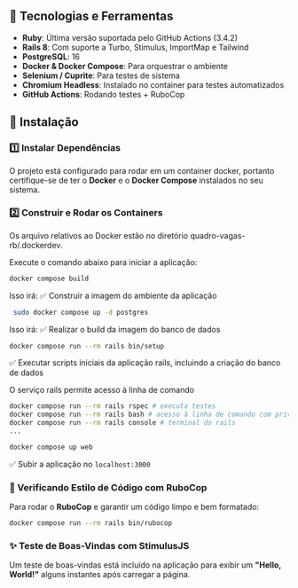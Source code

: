 ## 🚀 Tecnologias e Ferramentas

- **Ruby**: Última versão suportada pelo GitHub Actions (3.4.2)
- **Rails 8**: Com suporte a Turbo, Stimulus, ImportMap e Tailwind
- **PostgreSQL**: 16
- **Docker & Docker Compose**: Para orquestrar o ambiente
- **Selenium / Cuprite**: Para testes de sistema
- **Chromium Headless**: Instalado no container para testes automatizados
- **GitHub Actions**: Rodando testes + RuboCop

## 📌 Instalação

### 1️⃣ Instalar Dependências

O projeto está configurado para rodar em um container docker, portanto certifique-se de ter o **Docker** e o **Docker Compose** instalados no seu sistema.

### 2️⃣ Construir e Rodar os Containers

Os arquivo relativos ao Docker estão no diretório quadro-vagas-rb/.dockerdev.

Execute o comando abaixo para iniciar a aplicação:

```sh
docker compose build
```
Isso irá: ✅ Construir a imagem do ambiente da aplicação

```sh
 sudo docker compose up -d postgres
```
Isso irá: ✅  Realizar o build da imagem do banco de dados

```sh
docker compose run --rm rails bin/setup
```
✅ Executar scripts iniciais da aplicação rails, incluindo a criação do banco de dados


O serviço rails permite acesso à linha de comando

```sh
docker compose run --rm rails rspec # executa testes
docker compose run --rm rails bash # acesso à linha de comando com privilégios de superusuário
docker compose run --rm rails console # terminal do rails
...
```

```sh
docker compose up web
```
✅ Subir a aplicação no `localhost:3000`


### 🧹 Verificando Estilo de Código com RuboCop

Para rodar o **RuboCop** e garantir um código limpo e bem formatado:

```sh
docker compose run --rm rails bin/rubocop
```

### ✨ Teste de Boas-Vindas com StimulusJS

Um teste de boas-vindas está incluído na aplicação para exibir um **"Hello, World!"** alguns instantes após carregar a página.

